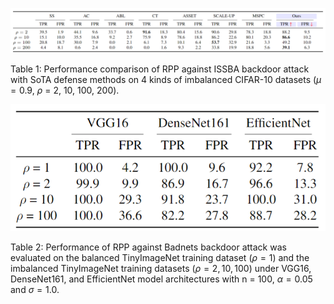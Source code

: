 ![](Table1.png)

Table 1: Performance comparison of RPP against ISSBA backdoor attack with SoTA defense methods on 4 kinds of imbalanced CIFAR-10 datasets ($\mu=0.9$, $\rho$ = 2, 10, 100, 200).

![](Table2.png)

Table 2: Performance of RPP against Badnets backdoor attack was evaluated on the balanced TinyImageNet training dataset $(\rho = 1)$ and the imbalanced TinyImageNet training datasets $(\rho = 2, 10, 100)$ under VGG16, DenseNet161, and EfficientNet model architectures with n = 100, $\alpha = 0.05$ and $\sigma = 1.0$.
